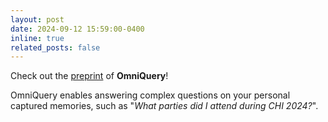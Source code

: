 ```yaml
---
layout: post
date: 2024-09-12 15:59:00-0400
inline: true
related_posts: false
---
```


Check out the [preprint](https://arxiv.org/abs/2409.08250) of **OmniQuery**!

OmniQuery enables answering complex questions on your personal captured memories, such as "_What parties did I attend during CHI 2024?_".